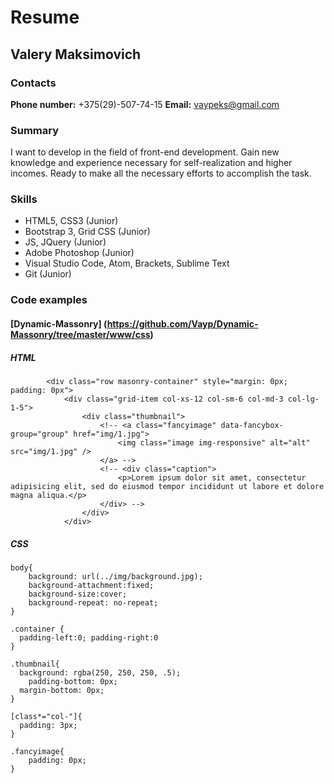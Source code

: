 Resume
=======
## Valery Maksimovich

### Contacts

**Phone number:** +375(29)-507-74-15
**Email:** vaypeks@gmail.com

### Summary
I want to develop in the field of front-end development. Gain new knowledge and experience necessary for self-realization and higher incomes. Ready to make all the necessary efforts to accomplish the task.

### Skills
* HTML5, CSS3 (Junior)
* Bootstrap 3, Grid CSS (Junior)
* JS, JQuery (Junior)
* Adobe Photoshop (Junior)
* Visual Studio Code, Atom, Brackets, Sublime Text
* Git (Junior)

### Code examples
#### [Dynamic-Massonry] (https://github.com/Vayp/Dynamic-Massonry/tree/master/www/css)
##### HTML
```
		<div class="row masonry-container" style="margin: 0px; padding: 0px">
			<div class="grid-item col-xs-12 col-sm-6 col-md-3 col-lg-1-5">
				<div class="thumbnail">
					<!-- <a class="fancyimage" data-fancybox-group="group" href="img/1.jpg">
						<img class="image img-responsive" alt="alt" src="img/1.jpg" />
					</a> -->
					<!-- <div class="caption">
						<p>Lorem ipsum dolor sit amet, consectetur adipisicing elit, sed do eiusmod tempor incididunt ut labore et dolore magna aliqua.</p>
					</div> -->
				</div>
			</div>
```
##### CSS
```
body{
	background: url(../img/background.jpg);
	background-attachment:fixed;
	background-size:cover;
	background-repeat: no-repeat;
}

.container {
  padding-left:0; padding-right:0
}

.thumbnail{
  background: rgba(250, 250, 250, .5);
	padding-bottom: 0px;
  margin-bottom: 0px;
}

[class*="col-"]{
  padding: 3px;
}

.fancyimage{
	padding: 0px;
}
```